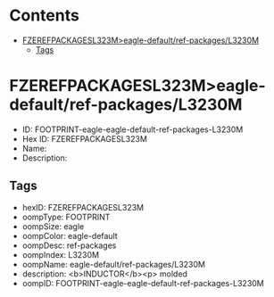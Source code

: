 



Contents
========

* [FZEREFPACKAGESL323M>eagle-default/ref-packages/L3230M](#fzerefpackagesl323meagle-defaultref-packagesl3230m)
	* [Tags](#tags)

# FZEREFPACKAGESL323M>eagle-default/ref-packages/L3230M

- ID: FOOTPRINT-eagle-eagle-default-ref-packages-L3230M
- Hex ID: FZEREFPACKAGESL323M
- Name: 
- Description: 

## Tags

- hexID: FZEREFPACKAGESL323M
- oompType: FOOTPRINT
- oompSize: eagle
- oompColor: eagle-default
- oompDesc: ref-packages
- oompIndex: L3230M
- oompName: eagle-default/ref-packages/L3230M
- description: &lt;b&gt;INDUCTOR&lt;/b&gt;&lt;p&gt;&#xD;
molded
- oompID: FOOTPRINT-eagle-eagle-default-ref-packages-L3230M
